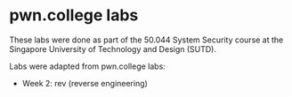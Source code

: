 # pwn.college labs

These labs were done as part of the 50.044 System Security course at the Singapore University of Technology and Design (SUTD).

Labs were adapted from pwn.college labs:

* Week 2: rev (reverse engineering)
